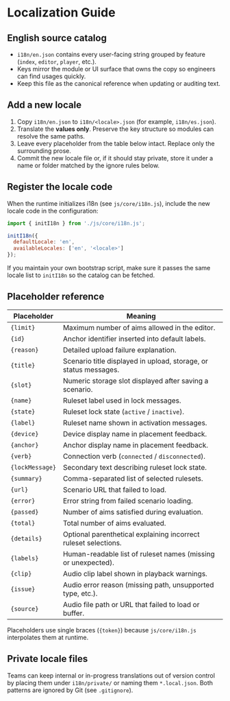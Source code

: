 # Localization Guide

## English source catalog
- `i18n/en.json` contains every user-facing string grouped by feature (`index`, `editor`, `player`, etc.).
- Keys mirror the module or UI surface that owns the copy so engineers can find usages quickly.
- Keep this file as the canonical reference when updating or auditing text.

## Add a new locale
1. Copy `i18n/en.json` to `i18n/<locale>.json` (for example, `i18n/es.json`).
2. Translate the **values only**. Preserve the key structure so modules can resolve the same paths.
3. Leave every placeholder from the table below intact. Replace only the surrounding prose.
4. Commit the new locale file or, if it should stay private, store it under a name or folder matched by the ignore rules below.

## Register the locale code
When the runtime initializes i18n (see `js/core/i18n.js`), include the new locale code in the configuration:
```js
import { initI18n } from './js/core/i18n.js';

initI18n({
  defaultLocale: 'en',
  availableLocales: ['en', '<locale>']
});
```
If you maintain your own bootstrap script, make sure it passes the same locale list to `initI18n` so the catalog can be fetched.

## Placeholder reference
| Placeholder | Meaning |
| --- | --- |
| `{limit}` | Maximum number of aims allowed in the editor. |
| `{id}` | Anchor identifier inserted into default labels. |
| `{reason}` | Detailed upload failure explanation. |
| `{title}` | Scenario title displayed in upload, storage, or status messages. |
| `{slot}` | Numeric storage slot displayed after saving a scenario. |
| `{name}` | Ruleset label used in lock messages. |
| `{state}` | Ruleset lock state (`active` / `inactive`). |
| `{label}` | Ruleset name shown in activation messages. |
| `{device}` | Device display name in placement feedback. |
| `{anchor}` | Anchor display name in placement feedback. |
| `{verb}` | Connection verb (`connected` / `disconnected`). |
| `{lockMessage}` | Secondary text describing ruleset lock state. |
| `{summary}` | Comma-separated list of selected rulesets. |
| `{url}` | Scenario URL that failed to load. |
| `{error}` | Error string from failed scenario loading. |
| `{passed}` | Number of aims satisfied during evaluation. |
| `{total}` | Total number of aims evaluated. |
| `{details}` | Optional parenthetical explaining incorrect ruleset selections. |
| `{labels}` | Human-readable list of ruleset names (missing or unexpected). |
| `{clip}` | Audio clip label shown in playback warnings. |
| `{issue}` | Audio error reason (missing path, unsupported type, etc.). |
| `{source}` | Audio file path or URL that failed to load or buffer. |

Placeholders use single braces (`{token}`) because `js/core/i18n.js` interpolates them at runtime.

## Private locale files
Teams can keep internal or in-progress translations out of version control by placing them under `i18n/private/` or naming them `*.local.json`. Both patterns are ignored by Git (see `.gitignore`).
